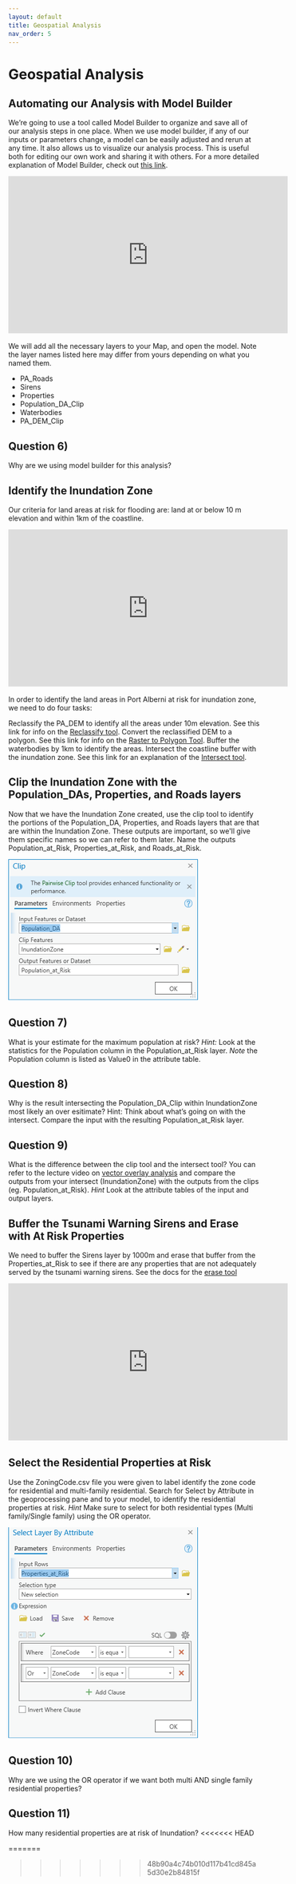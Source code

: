 ```yaml
---
layout: default
title: Geospatial Analysis
nav_order: 5
---
```


# Geospatial Analysis

## Automating our Analysis with Model Builder
We’re going to use a tool called Model Builder to organize and save all of our analysis steps in one place.  When we use model builder, if any of our inputs or parameters change, a model can be easily adjusted and rerun at any time.  It also allows us to visualize our analysis process.  This is useful both for editing our own work and sharing it with others.  For a more detailed explanation of Model Builder, check out [this link](https://pro.arcgis.com/en/pro-app/latest/help/analysis/geoprocessing/modelbuilder/modelbuilder-quick-tour.htm).

<iframe width="560" height="315" src="https://www.youtube.com/embed/EieOCReT640" title="YouTube video player" frameborder="0" allow="accelerometer; autoplay; clipboard-write; encrypted-media; gyroscope; picture-in-picture" allowfullscreen></iframe>
 
We will add all the necessary layers to your Map, and open the model.  Note the layer names listed here may differ from yours depending on what you named them.
* PA_Roads
* Sirens
* Properties
* Population_DA_Clip
* Waterbodies
* PA_DEM_Clip

## Question 6)
Why are we using model builder for this analysis?

## Identify the Inundation Zone

Our criteria for land areas at risk for flooding are: land at or below 10 m elevation and within 1km of the coastline.

<iframe width="560" height="315" src="https://www.youtube.com/embed/IcK349lACUM" title="YouTube video player" frameborder="0" allow="accelerometer; autoplay; clipboard-write; encrypted-media; gyroscope; picture-in-picture" allowfullscreen></iframe>

In order to identify the land areas in Port Alberni at risk for inundation zone, we need to do four tasks:

Reclassify the PA_DEM to identify all the areas under 10m elevation. See this link for info on the [Reclassify tool](https://pro.arcgis.com/en/pro-app/latest/tool-reference/spatial-analyst/reclassify.htm).
Convert the reclassified DEM to a polygon. See this link for info on the [Raster to Polygon Tool](https://pro.arcgis.com/en/pro-app/latest/tool-reference/conversion/raster-to-polygon.htm).
Buffer the waterbodies by 1km to identify the areas.
Intersect the coastline buffer with the inundation zone. See this link for an explanation of the [Intersect tool](https://pro.arcgis.com/en/pro-app/latest/tool-reference/analysis/intersect.htm).

## Clip the Inundation Zone with the Population_DAs, Properties, and Roads layers

Now that we have the Inundation Zone created, use the clip tool to identify the portions of the Population_DA, Properties, and Roads layers that are that are within the Inundation Zone.  These outputs are important, so we'll give them specific names so we can refer to them later.  Name the outputs Population_at_Risk, Properties_at_Risk, and Roads_at_Risk.

<img src="Clip.png" alt="hi" class="inline"/>

## Question 7)
What is your estimate for the maximum population at risk? *Hint:* Look at the statistics for the Population column in the Population_at_Risk layer.  *Note* the Population column is listed as Value0 in the attribute table.
<!--Me: 15,904 -->
<!--Avinash: 15149 -->
<!--Tin: 12,767 -->

## Question 8)
Why is the result intersecting the Population_DA_Clip within InundationZone most likely an over esitimate?  Hint: Think about what’s going on with the intersect.  Compare the input with the resulting Population_at_Risk layer. 

## Question 9)
What is the difference between the clip tool and the intersect tool?  You can refer to the lecture video on [vector overlay analysis](https://www.youtube.com/watch?v=jkjVX97Xtcc) and compare the outputs from your intersect (InundationZone) with the outputs from the clips (eg. Population_at_Risk).  *Hint* Look at the attribute tables of the input and output layers.

## Buffer the Tsunami Warning Sirens and Erase with At Risk Properties

We need to buffer the Sirens layer by 1000m and erase that buffer from the Properties_at_Risk to see if there are any properties that are not adequately served by the tsunami warning sirens.  See the docs for the [erase tool](https://pro.arcgis.com/en/pro-app/latest/tool-reference/analysis/erase.htm)

<iframe width="560" height="315" src="https://www.youtube.com/embed/af2Re9qoVCg" title="YouTube video player" frameborder="0" allow="accelerometer; autoplay; clipboard-write; encrypted-media; gyroscope; picture-in-picture" allowfullscreen></iframe>

## Select the Residential Properties at Risk

Use the ZoningCode.csv file you were given to label identify the zone code for residential and multi-family residential.  Search for Select by Attribute in the geoprocessing pane and to your model, to identify the residential properties at risk.  *Hint* Make sure to select for both residential types (Multi family/Single family) using the OR operator.

<img src="Selection.png" alt="hi" class="inline"/>

## Question 10)
Why are we using the OR operator if we want both multi AND single family residential properties?

## Question 11)
How many residential properties are at risk of Inundation?
<<<<<<< HEAD
<!--Me: 699 -->
<!--Tin: 696  -->
<!--Avinash: 673 (zone 2) -->
=======
<!-- 699 -->
>>>>>>> 48b90a4c74b010d117b41cd845a5d30e2b84815f
